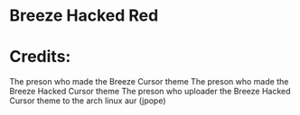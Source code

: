 # Breeze Hacked Red

# Credits:
The preson who made the Breeze Cursor theme
The preson who made the Breeze Hacked Cursor theme
The preson who uploader the Breeze Hacked Cursor theme to the arch linux aur (jpope)
